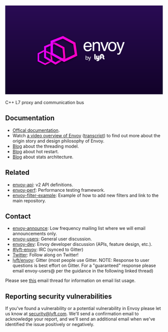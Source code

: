 ![Envoy Logo](docs/envoy-logo-bg.png)

C++ L7 proxy and communication bus

## Documentation

* [Offical documentation](https://lyft.github.io/envoy).
* Watch [a video overview of Envoy](https://www.youtube.com/watch?v=RVZX4CwKhGE)
([transcript](https://www.microservices.com/talks/lyfts-envoy-monolith-service-mesh-matt-klein/))
to find out more about the origin story and design philosophy of Envoy.
* [Blog](https://medium.com/@mattklein123/envoy-threading-model-a8d44b922310) about the threading model.
* [Blog](https://medium.com/@mattklein123/envoy-hot-restart-1d16b14555b5) about hot restart.
* [Blog](https://medium.com/@mattklein123/envoy-stats-b65c7f363342) about stats architecture.

## Related

* [envoy-api](https://github.com/lyft/envoy-api): v2 API definitions.
* [envoy-perf](https://github.com/lyft/envoy-perf): Performance testing framework.
* [envoy-filter-example](https://github.com/lyft/envoy-filter-example): Example of how to add new filters
  and link to the main repository.

## Contact

* [envoy-announce](https://groups.google.com/forum/#!forum/envoy-announce): Low frequency mailing
  list where we will email announcements only.
* [envoy-users](https://groups.google.com/forum/#!forum/envoy-users): General user discussion.
* [envoy-dev](https://groups.google.com/forum/#!forum/envoy-dev): Envoy developer discussion (APIs,
  feature design, etc.).
* [#lyft-envoy](http://webchat.freenode.net/?channels=lyft-envoy): IRC (synced to Gitter)
* [Twitter](https://twitter.com/EnvoyProxy/): Follow along on Twitter!
* [lyft/envoy](https://gitter.im/lyft/envoy): Gitter (most people use Gitter. NOTE: Response to user
  questions is best effort on Gitter. For a "guaranteed" response please email envoy-users@ per the
  guidance in the following linked thread)

Please see [this](https://groups.google.com/forum/#!topic/envoy-announce/l9zjYsnS3TY) email thread 
for information on email list usage.

## Reporting security vulnerabilities

If you've found a vulnerability or a potential vulnerability in Envoy please let us know at
security@lyft.com. We'll send a confirmation email to acknowledge your report, and we'll send an
additional email when we've identified the issue positively or negatively.


